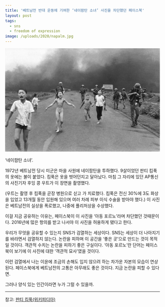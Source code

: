 ```yaml
---
title: '베트남전 반대 운동에 기여한 ‘네이팜탄 소녀’ 사진을 차단했던 페이스북'
layout: post
tags: 
  - sns
  - freedom of expression
image: /uploads/2020/napalm.jpg
---
```


![](/uploads/2020/napalm.jpg)

‘네이팜탄 소녀’.

1972년 베트남전 당시 미군은 마을 사원에 네이팜탄을 투하했다. 9살이었던 판티 킴푹의 옷에는 불이 붙었다. 킴푹은 옷을 벗어던지고 달아났다. 마침 그 자리에 있던 AP통신의 사진기자 후잉 콩 우트가 이 장면을 촬영했다. 

(우트는 촬영 후 킴푹을 곧장 병원으로 싣고 가 치료했다. 킴푹은 전신 30%에 3도 화상을 입었고 13개월 동안 입원해 있으며 여러 차례 피부 이식 수술을 받아야 했다.)
이 사진은 베트남전의 실상을 폭로했고, 나중에 퓰리처상을 수상했다.

이걸 지금 공유하는 이유는, 페이스북이 이 사진을 ‘아동 포르노’라며 차단했던 것때문이다. 2016년에 많은 항의를 받고 나서야 이 사진을 허용하게 됐다고 한다.

우리가 무엇을 공유할 수 있는지 SNS가 검열하는 세상이다. SNS는 세상이 더 나아지기를 바라면서 검열하지 않는다. 논란을 피하며 이 공간을 ‘좋은 곳’으로 만드는 것이 목적일 것이다. 객관적 수치는 논란을 피하기 좋은 구실이다. ‘아동 포르노’란 단어는 페이스북이 보기에 이 사진에 대한 ‘객관적 묘사’였을 것이다.

이런 검열에서 나는 이윤에 조금의 손해도 입지 않으려 하는 차가운 자본의 모습이 연상된다. 페이스북에게 베트남전의 고통은 아무래도 좋은 것이다. 지금 논란을 피할 수 있다면.

그러나 양식 있는 인간이라면 누가 그럴 수 있을까.

----

참고: [판티 킴푹(위키피디아)](https://ko.wikipedia.org/wiki/%ED%8C%90%ED%8B%B0_%ED%82%B4%ED%91%B9)